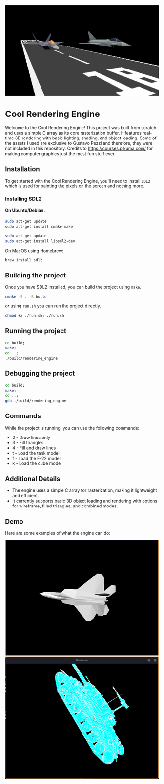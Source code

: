 ![banner](https://github.com/rodrigo0345/scratch_3d_renderer/blob/main/assets/highlight.png)

# Cool Rendering Engine

Welcome to the Cool Rendering Engine! This project was built from scratch and uses a simple C array as its core rasterization buffer. It features real-time 3D rendering with basic lighting, shading, and object loading.
Some of the assets I used are exclusive to Gustavo Pezzi and therefore, they were not included in this repository.
Credits to https://courses.pikuma.com/ for making computer graphics just the most fun stuff ever.

## Installation

To get started with the Cool Rendering Engine, you'll need to install `SDL2` which is used for painting the pixels on the screen and nothing more.


### Installing SDL2

#### On Ubuntu/Debian:

```sh
sudo apt-get update
sudo apt-get install cmake make
```

```sh
sudo apt-get update
sudo apt-get install libsdl2-dev
```

On MacOS using Homebrew:
```sh
brew install sdl2
```

## Building the project

Once you have SDL2 installed, you can build the project using `make`.
```sh
cmake -S . -B build
```

*or* using `run.sh` you can run the project directly.

```sh
chmod +x ./run.sh; ./run.sh
```


## Running the project

```sh
cd build; 
make; 
cd ..; 
./build/rendering_engine
```

## Debugging the project

```sh
cd build; 
make; 
cd ..; 
gdb ./build/rendering_engine
```

## Commands
While the project is running, you can use the following commands:

- 2 - Draw lines only
- 3 - Fill triangles
- 4 - Fill and draw lines
- t - Load the tank model
- f - Load the F-22 model
- k - Load the cube model

## Additional Details

- The engine uses a simple C array for rasterization, making it lightweight and efficient.
- It currently supports basic 3D object loading and rendering with options for wireframe, filled triangles, and combined modes.

## Demo

Here are some examples of what the engine can do:

[![Demo F22](https://github.com/rodrigo0345/scratch_3d_renderer/blob/main/assets/f22-shading.png)](https://github.com/rodrigo0345/c_renderer/blob/main/assets/f22.mov)
![tank](https://github.com/rodrigo0345/scratch_3d_renderer/blob/main/assets/tank.png)
